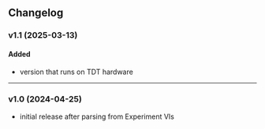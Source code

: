 ## Changelog

### v1.1 (2025-03-13)
#### Added
- version that runs on TDT hardware

---

### v1.0 (2024-04-25)
- initial release after parsing from Experiment VIs
